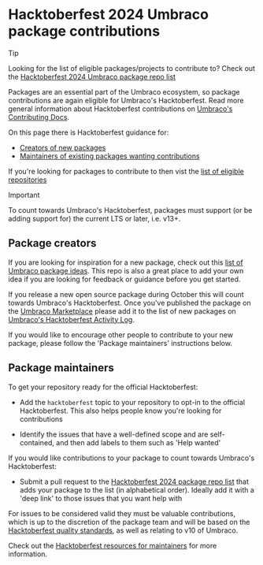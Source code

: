 # Hacktoberfest 2024 Umbraco package contributions

> [!TIP]
> Looking for the list of eligible packages/projects to contribute to? Check out the [Hacktoberfest 2024 Umbraco package repo list](hacktoberfest-package-repos.md)

Packages are an essential part of the Umbraco ecosystem, so package contributions are again eligible for Umbraco's Hacktoberfest. Read more general information about Hacktoberfest contributions on [Umbraco's Contributing Docs](https://docs.umbraco.com/contributing/hacktoberfest-2024/contributing).

On this page there is Hacktoberfest guidance for:

- [Creators of new packages](#package-creators)
- [Maintainers of existing packages wanting contributions](#package-maintainers)

If you're looking for packages to contribute to then vist the [list of eligible repositories](hacktoberfest-package-repos.md)

> [!IMPORTANT]
> To count towards Umbraco's Hacktoberfest, packages must support (or be adding support for) the current LTS or later, i.e. v13+.

## Package creators

If you are looking for inspiration for a new package, check out this [list of Umbraco package ideas](https://github.com/leekelleher/umbraco-package-ideas/).  This repo is also a great place to add your own idea if you are looking for feedback or guidance before you get started.

If you release a new open source package during October this will count towards Umbraco's Hacktoberfest. Once you've published the package on the [Umbraco Marketplace](https://docs.umbraco.com/umbraco-dxp/marketplace/listing-your-package) please add it to the list of new packages on [Umbraco's Hacktoberfest Activity Log](https://github.com/umbraco/HacktoberfestActivityLog#new-umbraco-packages).

If you would like to encourage other people to contribute to your new package, please follow the 'Package maintainers' instructions below.

## Package maintainers

To get your repository ready for the official Hacktoberfest:

- Add the `hacktoberfest` topic to your repository to opt-in to the official Hacktoberfest. This also helps people know you're looking for contributions

- Identify the issues that have a well-defined scope and are self-contained, and then add labels to them such as 'Help wanted'

If you would like contributions to your package to count towards Umbraco's Hacktoberfest:

- Submit a pull request to the [Hacktoberfest 2024 package repo list](hacktoberfest-package-repos.md) that adds your package to the list (in alphabetical order). Ideally add it with a 'deep link' to those issues that you want help with

For issues to be considered valid they must be valuable contributions, which is up to the discretion of the package team and will be based on the [Hacktoberfest quality standards](https://hacktoberfest.com/participation/#spam), as well as relating to v10 of Umbraco.

Check out the [Hacktoberfest resources for maintainers](https://hacktoberfest.com/participation/#maintainers) for more information.
